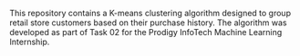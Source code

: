 

This repository contains a K-means clustering algorithm designed to group retail store customers based on their purchase history. The algorithm was developed as part of Task 02 for the Prodigy InfoTech Machine Learning Internship.
